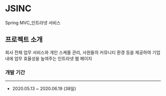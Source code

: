 # JSINC
Spring MVC_인트라넷 서비스


## 프로젝트 소개
회사 전체 업무 서비스와 개인 스케줄 관리, 사원들의 커뮤니티 환경 등을 제공하여 기업 내에 업무 효율성을 높여주는 인트라넷 웹 페이지


### 개발 기간
---
- 2020.05.13 ~ 2020.06.19 (38일)

